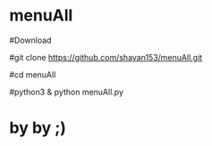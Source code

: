 # menuAll


#Download

#git clone https://github.com/shayan153/menuAll.git

#cd menuAll

#python3 & python menuAll.py

# by by ;)

